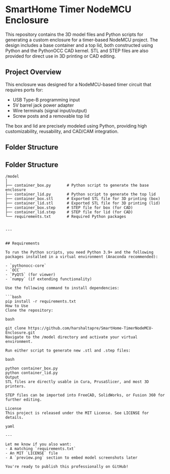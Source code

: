 # SmartHome Timer NodeMCU Enclosure

This repository contains the 3D model files and Python scripts for generating a custom enclosure for a timer-based NodeMCU project. The design includes a base container and a top lid, both constructed using Python and the PythonOCC CAD kernel. STL and STEP files are also provided for direct use in 3D printing or CAD editing.

## Project Overview

This enclosure was designed for a NodeMCU-based timer circuit that requires ports for:
- USB Type-B programming input
- 5V barrel jack power adapter
- Wire terminals (signal input/output)
- Screw posts and a removable top lid

The box and lid are precisely modeled using Python, providing high customizability, reusability, and CAD/CAM integration.

## Folder Structure

## Folder Structure

```text
/model
│
├── container_box.py       # Python script to generate the base enclosure
├── container_lid.py       # Python script to generate the top lid
├── container_box.stl      # Exported STL file for 3D printing (box)
├── container_lid.stl      # Exported STL file for 3D printing (lid)
├── container_box.step     # STEP file for box (for CAD)
├── container_lid.step     # STEP file for lid (for CAD)
└── requirements.txt       # Required Python packages


---


## Requirements

To run the Python scripts, you need Python 3.9+ and the following packages installed in a virtual environment (Anaconda recommended):

- `pythonocc-core`
- `OCC`
- `PyQt5` (for viewer)
- `numpy` (if extending functionality)

Use the following command to install dependencies:

```bash
pip install -r requirements.txt
How to Use
Clone the repository:

bash

git clone https://github.com/harshaltapre/SmartHome-TimerNodeMCU-Enclosure.git
Navigate to the /model directory and activate your virtual environment.

Run either script to generate new .stl and .step files:

bash

python container_box.py
python container_lid.py
Output
STL files are directly usable in Cura, PrusaSlicer, and most 3D printers.

STEP files can be imported into FreeCAD, SolidWorks, or Fusion 360 for further editing.

License
This project is released under the MIT License. See LICENSE for details.

yaml

---

Let me know if you also want:
- A matching `requirements.txt`
- An MIT `LICENSE` file
- A `preview.png` section to embed model screenshots later

You're ready to publish this professionally on GitHub!
